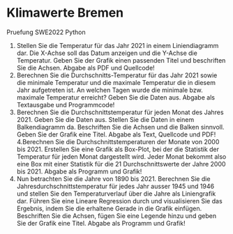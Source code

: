 # Klimawerte Bremen
Pruefung SWE2022 Python

1. Stellen Sie die Temperatur für das Jahr 2021 in einem Liniendiagramm dar. Die X-Achse soll das Datum anzeigen und die Y-Achse die Temperatur.
Geben Sie der Grafik einen passenden Titel und beschriften Sie die Achsen.
Abgabe als PDF und Quellcode!
2. Berechnen Sie die Durchschnitts-Temperatur für das Jahr 2021 sowie die minimale Temperatur und die maximale Temperatur die in diesem Jahr aufgetreten ist. An welchen Tagen wurde die minimale bzw. maximale Temperatur erreicht? Geben Sie die Daten aus.
Abgabe als Textausgabe und Programmcode!
3. Berechnen Sie die Durchschnittstemperatur für jeden Monat des Jahres 2021. Geben Sie die Daten aus.
Stellen Sie die Daten in einem Balkendiagramm da. Beschriften Sie die Achsen und die Balken sinnvoll. Geben Sie der Grafik eine Titel.
Abgabe als Text, Quellcode und PDF!
4.Berechnen Sie die Durchschnittstemperaturen der Monate von 2000 bis 2021. Erstellen Sie eine Grafik als Box-Plot, bei der die Statistik der Temperatur für jeden Monat dargestellt wird. Jeder Monat bekommt also eine Box mit einer Statistik für die 21 Durchschnittswerte der Jahre 2000 bis 2021.
Abgabe als Programm und Grafik!
5. Nun betrachten Sie die Jahre von 1890 bis 2021. Berechnen Sie die Jahresdurchschnittstemperatur für jedes Jahr ausser 1945 und 1946 und stellen Sie den Temperaturverlauf über die Jahre als Liniengrafik dar.
Führen Sie eine Lineare Regression durch und visualisieren Sie das Ergebnis, indem Sie die erhaltene Gerade in die Grafik einfügen.
Beschriften Sie die Achsen, fügen Sie eine Legende hinzu und geben Sie der Grafik eine Titel.
Abgabe als Programm und Grafik!
